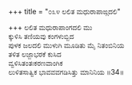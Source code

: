 +++
title = "೦೩೪ ಲಲಿತ ಮಧುರಾಪಾಙ್ಗದಲಿ"

+++
ಲಲಿತ ಮಧುರಾಪಾಂಗದಲಿ ಮು  
ಕ್ಕುಳಿಸಿ ತಣಿಯವು ಕಂಗಳುಬ್ಬಿದ  
ಪುಳಕ ಜಲದಲಿ ಮುಳುಗಿ ಮೂಡಿತು ಮೈ ನಿತಂಬಿನಿಯ  
ತಳಿತ ಲಜ್ಜಾಭರಕೆ ಕುಸಿದ  
ವ್ವಳಿಸಿತಂತಃಕರಣವಾಂಗಿಕ  
ಲುಳಿತಸಾತ್ವಿಕ ಭಾವವವಗಡಿಸಿತ್ತು ಮಾನಿನಿಯ      ॥34॥
